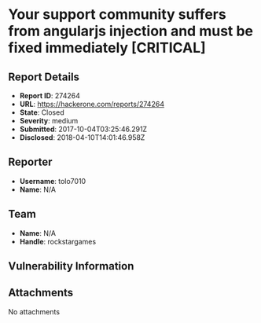 # Your support community suffers from angularjs injection and must be fixed immediately [CRITICAL]

## Report Details
- **Report ID**: 274264
- **URL**: https://hackerone.com/reports/274264
- **State**: Closed
- **Severity**: medium
- **Submitted**: 2017-10-04T03:25:46.291Z
- **Disclosed**: 2018-04-10T14:01:46.958Z

## Reporter
- **Username**: tolo7010
- **Name**: N/A

## Team
- **Name**: N/A
- **Handle**: rockstargames

## Vulnerability Information


## Attachments
No attachments
